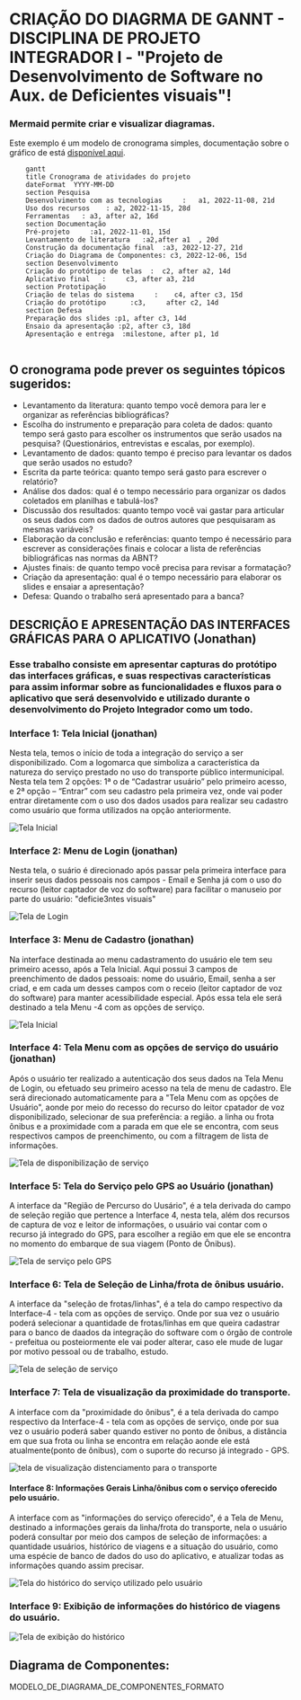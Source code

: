 # CRIAÇÃO DO DIAGRMA DE GANNT - DISCIPLINA DE PROJETO INTEGRADOR I - "Projeto de Desenvolvimento de Software no Aux. de Deficientes visuais"!

### Mermaid permite criar e visualizar diagramas.

Este exemplo é um modelo de cronograma simples, documentação sobre o gráfico de está [disponível aqui](https://github.com/mermaid-js/mermaid/blob/develop/docs/gantt.md).

```mermaid
    gantt
    title Cronograma de atividades do projeto
    dateFormat  YYYY-MM-DD
    section Pesquisa
    Desenvolvimento com as tecnologias     :   a1, 2022-11-08, 21d
    Uso dos recursos    : a2, 2022-11-15, 28d
    Ferramentas   : a3, after a2, 16d
    section Documentação
    Pré-projeto     :a1, 2022-11-01, 15d
    Levantamento de literatura   :a2,after a1  , 20d
    Construção da documentação final  :a3, 2022-12-27, 21d
    Criação do Diagrama de Componentes: c3, 2022-12-06, 15d
    section Desenvolvimento
    Criação do protótipo de telas  :  c2, after a2, 14d
    Aplicativo final   :     c3, after a3, 21d
    section Prototipação
    Criação de telas do sistema     :    c4, after c3, 15d
    Criação do protótipo      :c3,     after c2, 14d
    section Defesa
    Preparação dos slides :p1, after c3, 14d
    Ensaio da apresentação :p2, after c3, 18d
    Apresentação e entrega  :milestone, after p1, 1d
    
``` 

## O cronograma pode prever os seguintes tópicos sugeridos:

- Levantamento da literatura: quanto tempo você demora para ler e organizar as referências bibliográficas? 
- Escolha do instrumento e preparação para coleta de dados: quanto tempo será gasto para escolher os instrumentos que serão usados na pesquisa? (Questionários,           entrevistas e escalas, por exemplo). 
- Levantamento de dados: quanto tempo é preciso para levantar os dados que serão usados no estudo? 
- Escrita da parte teórica: quanto tempo será gasto para escrever o relatório? 
- Análise dos dados: qual é o tempo necessário para organizar os dados coletados em planilhas e tabulá-los? 
- Discussão dos resultados: quanto tempo você vai gastar para articular os seus dados com os dados de outros autores que pesquisaram as mesmas variáveis? 
- Elaboração da conclusão e referências: quanto tempo é necessário para escrever as considerações finais e colocar a lista de referências bibliográficas nas normas       da ABNT? 
- Ajustes finais: de quanto tempo você precisa para revisar a formatação? 
- Criação da apresentação: qual é o tempo necessário para elaborar os slides e ensaiar a apresentação? 
- Defesa: Quando o trabalho será apresentado para a banca? 


## DESCRIÇÃO E APRESENTAÇÃO DAS INTERFACES GRÁFICAS PARA O APLICATIVO (Jonathan)
### Esse trabalho consiste em apresentar capturas do protótipo das interfaces gráficas, e suas respectivas características para assim informar sobre as                 funcionalidades e fluxos para o aplicativo que será desenvolvido e utilizado durante o desenvolvimento do Projeto Integrador como um todo.

### Interface 1: Tela Inicial (jonathan)
Nesta tela, temos o início de toda a integração do serviço a ser disponibilizado. Com a logomarca que simboliza a característica da natureza do serviço prestado no     uso do transporte público intermunicipal. Nesta tela tem 2 opções: 1ª o de “Cadastrar usuário” pelo primeiro acesso, e 2ª opção – “Entrar” com seu cadastro pela       primeira vez, onde vai poder entrar diretamente com o uso dos dados usados para realizar seu cadastro como usuário que forma utilizados na opção anteriormente.

![Tela Inicial](tela_inical_de_acesso_ao_sistema.1.jpg)

### Interface 2: Menu de Login (jonathan)
Nesta tela, o suário é direcionado após passar pela primeira interface para inserir seus dados pessoais nos campos - Email e Senha já com o uso do recurso (leitor captador de voz do software)  para facilitar o manuseio por parte do usuário: "deficie3ntes visuais"

![Tela de Login](tela_do_app_(step.3).jpg)

### Interface 3: Menu de Cadastro (jonathan)
Na interface destinada ao menu cadastramento do usuário ele tem seu primeiro acesso, após a Tela Inicial. Aqui possui 3 campos de preenchimento de dados pessoais: nome do usuário, Email, senha a ser criad, e em cada um desses campos com o receio (leitor captador de voz do software) para manter acessibilidade especial. Após essa tela ele será destinado a tela Menu -4 com as opções de serviço.

![Tela Inicial](tela_do_app_(step.3)_(2).jpg)

### Interface 4: Tela Menu com as opções de serviço do usuário (jonathan)
Após o usuário ter realizado a autenticação dos seus dados na Tela Menu de Login, ou efetuado seu primeiro acesso na tela de menu de cadastro. Ele será direcionado automaticamente para a "Tela Menu com as opções de Usuário", aonde por meio do recesso do recurso do leitor cpatador de voz disponibilizado, selecionar de sua preferência: a região. a linha ou frota ônibus e a proximidade com a parada em que ele se encontra, com seus respectivos campos de preenchimento, ou com a filtragem de lista de informações.

![Tela de disponibilização de serviço](tela_do_app_(step.4).jpg)

### Interface 5: Tela do Serviço pelo GPS ao Usuário (jonathan)
A interface da "Região de Percurso do Uusário", é a tela derivada do campo de seleção região que pertence a Interface 4, nesta tela, além dos recursos de captura de voz e leitor de informações, o usuário vai contar com o recurso já integrado do GPS, para escolher a região em que ele se encontra no momento do embarque de sua viagem (Ponto de Ônibus).

![Tela de serviço pelo GPS](tela_do_app_(step.5).jpg)

### Interface 6: Tela de Seleção de Linha/frota de ônibus usuário.
A interface da "seleção de frotas/linhas", é a tela do campo respectivo da Interface-4 - tela com as opções de serviço. Onde por sua vez o usuário poderá selecionar a quantidade de frotas/linhas em que queira cadastrar para o banco de daados da integração do software com o órgão de controle - prefeitua ou posteiormente ele vai poder alterar, caso ele mude de lugar por motivo pessoal ou de trabalho, estudo.


![Tela de seleção de serviço](tela_do_app_(step.6).jpg)

### Interface 7: Tela de visualização da proximidade do transporte.
A interface com da "proximidade do ônibus", é a tela derivada do campo respectivo da Interface-4 - tela com as opções de serviço, onde por sua vez o usuário poderá saber quando estiver no ponto de ônibus, a distância em que sua frota ou linha se encontra em relação aonde ele está atualmente(ponto de ônibus), com o suporte do recurso já integrado - GPS.


![tela de visualização distenciamento para o transporte](tela_do_app_(step.7).jpg)

#### Interface 8: Informações Gerais Linha/ônibus com o serviço oferecido pelo usuário.
A interface com as "informações do serviço oferecido", é a Tela de Menu, destinado a informações gerais da linha/frota do transporte, nela o usuário poderá consultar por meio dos campos de seleção de informações: a quantidade usuários, histórico de viagens e a situação do usuário, como uma espécie de banco de dados do uso do aplicativo, e atualizar todas as informações quando assim precisar. 


![Tela do histórico do serviço utilizado pelo usuário](tela_do_app_(step.8).jpg)


### Interface 9: Exibição de informações do histórico de viagens do usuário.

![Tela de exibição do histórico](Tela.9_de_exibição_de_histórico_de_viagens_feitas..jpg)


## Diagrama de Componentes: 

MODELO_DE_DIAGRAMA_DE_COMPONENTES_FORMATO















    

    
    
    
   
